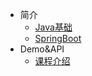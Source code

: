 * 简介
    * [Java基础](Java/java.md)
    * [SpringBoot](Java/SpringBoot总结.md)
* Demo&API
    * [课程介绍](Java/01、基础入门-SpringBoot2课程介绍.md)